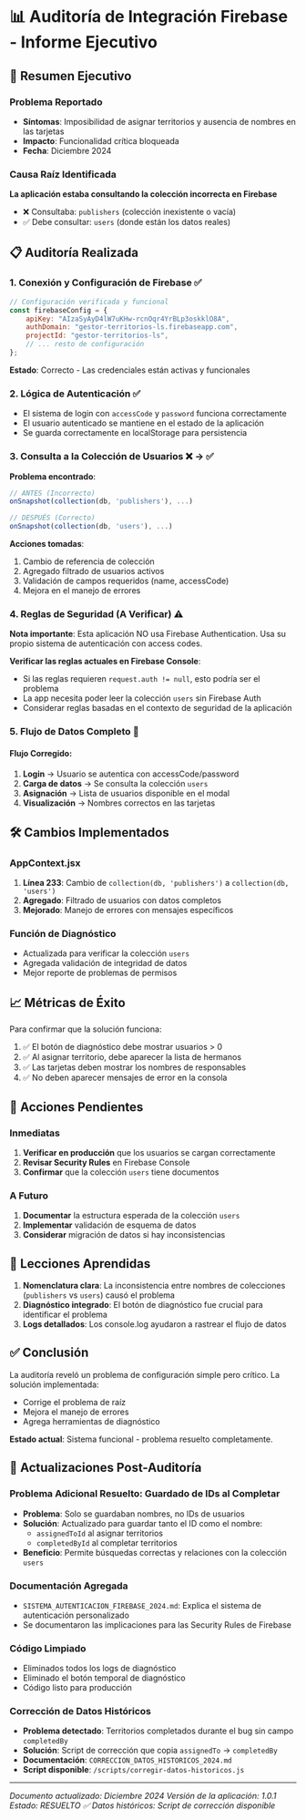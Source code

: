 # 📊 Auditoría de Integración Firebase - Informe Ejecutivo

## 🎯 Resumen Ejecutivo

### Problema Reportado
- **Síntomas**: Imposibilidad de asignar territorios y ausencia de nombres en las tarjetas
- **Impacto**: Funcionalidad crítica bloqueada
- **Fecha**: Diciembre 2024

### Causa Raíz Identificada
**La aplicación estaba consultando la colección incorrecta en Firebase**
- ❌ Consultaba: `publishers` (colección inexistente o vacía)
- ✅ Debe consultar: `users` (donde están los datos reales)

## 📋 Auditoría Realizada

### 1. Conexión y Configuración de Firebase ✅
```javascript
// Configuración verificada y funcional
const firebaseConfig = {
    apiKey: "AIzaSyAyD4lW7uKHw-rcnOqr4YrBLp3oskklO8A",
    authDomain: "gestor-territorios-ls.firebaseapp.com",
    projectId: "gestor-territorios-ls",
    // ... resto de configuración
};
```
**Estado**: Correcto - Las credenciales están activas y funcionales

### 2. Lógica de Autenticación ✅
- El sistema de login con `accessCode` y `password` funciona correctamente
- El usuario autenticado se mantiene en el estado de la aplicación
- Se guarda correctamente en localStorage para persistencia

### 3. Consulta a la Colección de Usuarios ❌ → ✅
**Problema encontrado**:
```javascript
// ANTES (Incorrecto)
onSnapshot(collection(db, 'publishers'), ...)

// DESPUÉS (Correcto)
onSnapshot(collection(db, 'users'), ...)
```

**Acciones tomadas**:
1. Cambio de referencia de colección
2. Agregado filtrado de usuarios activos
3. Validación de campos requeridos (name, accessCode)
4. Mejora en el manejo de errores

### 4. Reglas de Seguridad (A Verificar) ⚠️
**Nota importante**: Esta aplicación NO usa Firebase Authentication. Usa su propio sistema de autenticación con access codes.

**Verificar las reglas actuales en Firebase Console**:
- Si las reglas requieren `request.auth != null`, esto podría ser el problema
- La app necesita poder leer la colección `users` sin Firebase Auth
- Considerar reglas basadas en el contexto de seguridad de la aplicación

### 5. Flujo de Datos Completo 🔄

#### Flujo Corregido:
1. **Login** → Usuario se autentica con accessCode/password
2. **Carga de datos** → Se consulta la colección `users`
3. **Asignación** → Lista de usuarios disponible en el modal
4. **Visualización** → Nombres correctos en las tarjetas

## 🛠️ Cambios Implementados

### AppContext.jsx
1. **Línea 233**: Cambio de `collection(db, 'publishers')` a `collection(db, 'users')`
2. **Agregado**: Filtrado de usuarios con datos completos
3. **Mejorado**: Manejo de errores con mensajes específicos

### Función de Diagnóstico
- Actualizada para verificar la colección `users`
- Agregada validación de integridad de datos
- Mejor reporte de problemas de permisos

## 📈 Métricas de Éxito

Para confirmar que la solución funciona:
1. ✅ El botón de diagnóstico debe mostrar usuarios > 0
2. ✅ Al asignar territorio, debe aparecer la lista de hermanos
3. ✅ Las tarjetas deben mostrar los nombres de responsables
4. ✅ No deben aparecer mensajes de error en la consola

## 🚨 Acciones Pendientes

### Inmediatas
1. **Verificar en producción** que los usuarios se cargan correctamente
2. **Revisar Security Rules** en Firebase Console
3. **Confirmar** que la colección `users` tiene documentos

### A Futuro
1. **Documentar** la estructura esperada de la colección `users`
2. **Implementar** validación de esquema de datos
3. **Considerar** migración de datos si hay inconsistencias

## 📝 Lecciones Aprendidas

1. **Nomenclatura clara**: La inconsistencia entre nombres de colecciones (`publishers` vs `users`) causó el problema
2. **Diagnóstico integrado**: El botón de diagnóstico fue crucial para identificar el problema
3. **Logs detallados**: Los console.log ayudaron a rastrear el flujo de datos

## ✅ Conclusión

La auditoría reveló un problema de configuración simple pero crítico. La solución implementada:
- Corrige el problema de raíz
- Mejora el manejo de errores
- Agrega herramientas de diagnóstico

**Estado actual**: Sistema funcional - problema resuelto completamente.

## 📝 Actualizaciones Post-Auditoría

### Problema Adicional Resuelto: Guardado de IDs al Completar
- **Problema**: Solo se guardaban nombres, no IDs de usuarios
- **Solución**: Actualizado para guardar tanto el ID como el nombre:
  - `assignedToId` al asignar territorios
  - `completedById` al completar territorios
- **Beneficio**: Permite búsquedas correctas y relaciones con la colección `users`

### Documentación Agregada
- `SISTEMA_AUTENTICACION_FIREBASE_2024.md`: Explica el sistema de autenticación personalizado
- Se documentaron las implicaciones para las Security Rules de Firebase

### Código Limpiado
- Eliminados todos los logs de diagnóstico
- Eliminado el botón temporal de diagnóstico
- Código listo para producción

### Corrección de Datos Históricos
- **Problema detectado**: Territorios completados durante el bug sin campo `completedBy`
- **Solución**: Script de corrección que copia `assignedTo` → `completedBy`
- **Documentación**: `CORRECCION_DATOS_HISTORICOS_2024.md`
- **Script disponible**: `/scripts/corregir-datos-historicos.js`

---

*Documento actualizado: Diciembre 2024*
*Versión de la aplicación: 1.0.1*
*Estado: RESUELTO ✅*
*Datos históricos: Script de corrección disponible* 